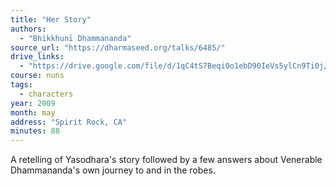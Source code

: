 ```yaml
---
title: "Her Story"
authors:
  - "Bhikkhunī Dhammananda"
source_url: "https://dharmaseed.org/talks/6485/"
drive_links:
  - "https://drive.google.com/file/d/1qC4tS7Beqi0o1ebD90IeVs5ylCn9Ti0j/view?usp=drivesdk"
course: nuns
tags:
  - characters
year: 2009
month: may
address: "Spirit Rock, CA"
minutes: 88
---
```


A retelling of Yasodhara's story followed by a few answers about Venerable Dhammananda's own journey to and in the robes.
